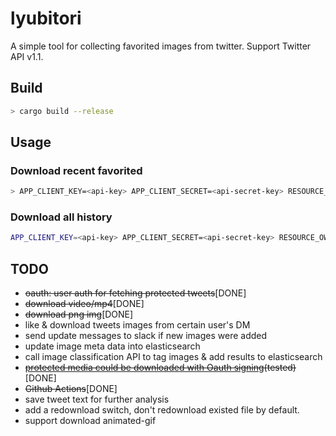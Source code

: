 # lyubitori
A simple tool for collecting favorited images from twitter. Support Twitter API v1.1.

## Build

```bash
> cargo build --release
```

## Usage

### Download recent favorited

```bash
> APP_CLIENT_KEY=<api-key> APP_CLIENT_SECRET=<api-secret-key> RESOURCE_OWNER_KEY=<access-token> RESOURCE_OWNER_SECRET=<access-secret> ./lyubitori download --save-path <image-save-path>
```

### Download all history

```bash
APP_CLIENT_KEY=<api-key> APP_CLIENT_SECRET=<api-secret-key> RESOURCE_OWNER_KEY=<access-token> RESOURCE_OWNER_SECRET=<access-secret> ./lyubitori download --save-path <image-save-path> --scanall
```

## TODO

- ~~oauth: user auth for fetching protected tweets~~[DONE]
- ~~download video/mp4~~[DONE]
- ~~download png img~~[DONE]
- like & download tweets images from certain user's DM
- send update messages to slack if new images were added
- update image meta data into elasticsearch
- call image classification API to tag images & add results to elasticsearch
- ~~[protected media could be downloaded with Oauth signing](https://developer.twitter.com/en/docs/twitter-api/v1/data-dictionary/object-model/entities#media)(tested)~~[DONE]
- ~~Github Actions~~[DONE]
- save tweet text for further analysis
- add a redownload switch, don't redownload existed file by default.
- support download animated-gif
